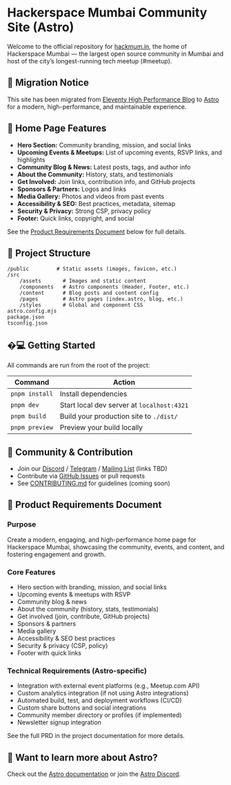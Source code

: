 
# Hackerspace Mumbai Community Site (Astro)

Welcome to the official repository for [hackmum.in](http://hackmum.in), the home of Hackerspace Mumbai — the largest open source community in Mumbai and host of the city’s longest-running tech meetup (#meetup).

## 🚀 Migration Notice

This site has been migrated from [Eleventy High Performance Blog](https://github.com/HackerspaceMumbai/eleventy-high-performance-blog) to [Astro](https://astro.build/) for a modern, high-performance, and maintainable experience.

## 🌟 Home Page Features

- **Hero Section:** Community branding, mission, and social links
- **Upcoming Events & Meetups:** List of upcoming events, RSVP links, and highlights
- **Community Blog & News:** Latest posts, tags, and author info
- **About the Community:** History, stats, and testimonials
- **Get Involved:** Join links, contribution info, and GitHub projects
- **Sponsors & Partners:** Logos and links
- **Media Gallery:** Photos and videos from past events
- **Accessibility & SEO:** Best practices, metadata, sitemap
- **Security & Privacy:** Strong CSP, privacy policy
- **Footer:** Quick links, copyright, and social

See the [Product Requirements Document](#product-requirements-document) below for full details.


## 📁 Project Structure

```
/public         # Static assets (images, favicon, etc.)
/src
	/assets       # Images and static content
	/components   # Astro components (Header, Footer, etc.)
	/content      # Blog posts and content config
	/pages        # Astro pages (index.astro, blog, etc.)
	/styles       # Global and component CSS
astro.config.mjs
package.json
tsconfig.json
```

## �‍💻 Getting Started

All commands are run from the root of the project:

| Command         | Action                                    |
|-----------------|-------------------------------------------|
| `pnpm install`  | Install dependencies                      |
| `pnpm dev`      | Start local dev server at `localhost:4321`|
| `pnpm build`    | Build your production site to `./dist/`   |
| `pnpm preview`  | Preview your build locally                |

## 🤝 Community & Contribution

- Join our [Discord](#) / [Telegram](#) / [Mailing List](#) (links TBD)
- Contribute via [GitHub Issues](https://github.com/HackerspaceMumbai/blog/issues) or pull requests
- See [CONTRIBUTING.md](CONTRIBUTING.md) for guidelines (coming soon)

## 📄 Product Requirements Document

### Purpose
Create a modern, engaging, and high-performance home page for Hackerspace Mumbai, showcasing the community, events, and content, and fostering engagement and growth.

### Core Features
- Hero section with branding, mission, and social links
- Upcoming events & meetups with RSVP
- Community blog & news
- About the community (history, stats, testimonials)
- Get involved (join, contribute, GitHub projects)
- Sponsors & partners
- Media gallery
- Accessibility & SEO best practices
- Security & privacy (CSP, policy)
- Footer with quick links

### Technical Requirements (Astro-specific)
- Integration with external event platforms (e.g., Meetup.com API)
- Custom analytics integration (if not using Astro integrations)
- Automated build, test, and deployment workflows (CI/CD)
- Custom share buttons and social integrations
- Community member directory or profiles (if implemented)
- Newsletter signup integration

See the full PRD in the project documentation for more details.


## 👀 Want to learn more about Astro?

Check out the [Astro documentation](https://docs.astro.build) or join the [Astro Discord](https://astro.build/chat).
